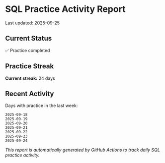 # SQL Practice Activity Report

Last updated: 2025-09-25

## Current Status

✅ Practice completed

## Practice Streak

**Current streak:** 24 days

## Recent Activity

Days with practice in the last week:

```
2025-09-18
2025-09-19
2025-09-20
2025-09-21
2025-09-22
2025-09-23
2025-09-24
```

*This report is automatically generated by GitHub Actions to track daily SQL practice activity.*
